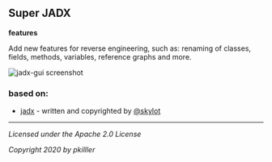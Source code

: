 ## Super JADX

**features** 

Add new features for reverse engineering, such as: renaming of classes, fields, methods, variables, reference graphs and more.

![jadx-gui screenshot](demo.gif)

### based on:

- [jadx](https://github.com/skylot/jadx) - written and copyrighted by [@skylot](https://github.com/skylot)

---------------------------------------
*Licensed under the Apache 2.0 License*

*Copyright 2020 by pkilller*
